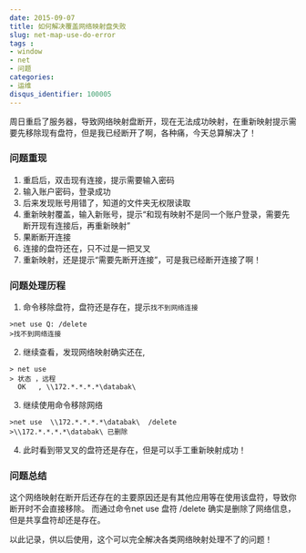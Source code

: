 ```yaml
---
date: 2015-09-07
title: 如何解决覆盖网络映射盘失败
slug: net-map-use-do-error
tags : 
- window
- net
- 问题
categories: 
- 运维
disqus_identifier: 100005
---
```


周日重启了服务器，导致网络映射盘断开，现在无法成功映射，在重新映射提示需要先移除现有盘符，但是我已经断开了啊，各种痛，今天总算解决了！
<!--more-->

### 问题重现
1. 重启后，双击现有连接，提示需要输入密码
2. 输入账户密码，登录成功
3. 后来发现账号用错了，知道的文件夹无权限读取
4. 重新映射覆盖，输入新账号，提示“和现有映射不是同一个账户登录，需要先断开现有连接后，再重新映射”
5. 果断断开连接 
6. 连接的盘符还在，只不过是一把叉叉
7. 重新映射，还是提示“需要先断开连接”，可是我已经断开连接了啊！


### 问题处理历程

1.  命令移除盘符，盘符还是存在，提示`找不到网络连接`
```shell
>net use Q: /delete
>找不到网络连接
```

2.  继续查看，发现网络映射确实还在,
```shell
> net use 
> 状态 ，远程
  OK   , \\172.*.*.*.*\databak\ 
```

3. 继续使用命令移除网络
```shell
>net use  \\172.*.*.*.*\databak\  /delete
>\\172.*.*.*.*\databak\ 已删除
```

4. 此时看到带叉叉的盘符还是存在，但是可以手工重新映射成功！


### 问题总结

这个网络映射在断开后还存在的主要原因还是有其他应用等在使用该盘符，导致你断开时不会直接移除。
而通过命令net use 盘符 /delete 确实是删除了网络信息，但是共享盘符却还是存在。

以此记录，供以后使用，这个可以完全解决各类网络映射处理不了的问题！